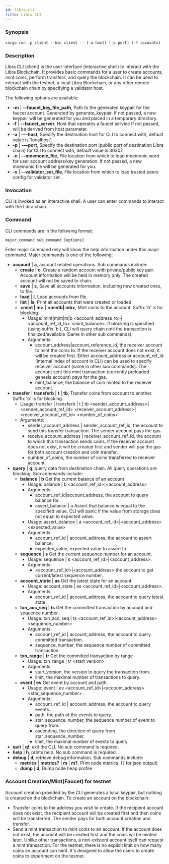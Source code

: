 ```yaml
---
id: libra-cli
title: Libra CLI
---
```


### Synopsis

```rust
cargo run -p client --bin client -- [-a host] [-p port] [-f accounts] [-d debug_port]

```

### Description

Libra CLI (client) is the user interface (interactive shell) to interact with the Libra Blockchain. It provides basic commands for a user to create accounts, mint coins, perform transfers, and query the blockchain. It can be used to interact with the testnet, a local Libra Blockchain, or any other remote blockchain chain by specifying a validator host.

The following options are available:

* **-m** | **--faucet_key_file_path**, Path to the generated keypair for the faucet account.  Generated by generate_keypair. If not passed, a new keypair will be generated for you and placed in a temporary directory.
* **-f** | **--faucet_server**, Host that operates a faucet service If not passed, will be derived from host parameter.
* **-a** | **—-host**, Specify the destination host for CLI to connect with, default value is 'localhost'.
* **-p** | **-—port**, Specify the destination port (public port of destination Libra chain) for CLI to connect with, default value is 30307.
* **-n** | **--mnemonic_file**, File location from which to load mnemonic word for user account address/key generation. If not passed, a new mnemonic file will be generated for you.
* **-s** | **--validator_set_file**, File location from which to load trusted peers config for validator set.

### Invocation

CLI is invoked as an interactive shell. A user can enter commands to interact with the Libra chain.

### Command

CLI commands are in the following format:

```rust
major_command sub_command [options]
```

Enter major command only will show the help information under this major command. Major commands is one of the following:

* **account** | **a**, account related operations. Sub commands include:
    * **create** | **c**,  Create a random account with private/public key pair. Account information will be held in memory only. The created account will not be saved to chain.
    * **save** | **s**, Save all accounts information, including new created ones, to file.
    * **load** | **l**, Load accounts from file.
    * **list** | **la**, Print all accounts that were created or loaded
    * **<mint | m>** | **<mintb| mb>**, Mint coins to the account. Suffix 'b' is for blocking.
        * Usage:  mint|mint|m|b <account_address_to>|<account_ref_id_to> <mint_balance>. If blocking is specified (using suffix 'b'), CLI will query chain until the transaction is finalized/available (Same in other sub commands).
        * Arguments:
            * account_address|account_reference_id, the receiver account to mint the coins to. If the receiver account does not exist, it will be created first. Either account_address or account_ref_id (internal index of account in CLI) can be used to specify receiver account (same in other sub commands). The account sent this mint transaction (currently preloaded genesis account) pays for the gas.
            * mint_balance, the balance of coin minted to the receiver account.
* **transfer** | **transferb** | **t** | **tb**, Transfer coins from account to another. Suffix 'b' is for blocking.
    * Usage: transfer | transferb | t | tb <sender_account_address>|<sender_account_ref_id> <receiver_account_address>|<receiver_account_ref_id> <number_of_coins>
    * Arguments:
        * sender_account_address | sender_account_ref_id, the account to send this transfer transaction. The sender account pays the gas.
        * receive_account_address | receiver_account_ref_id, the account to which this transaction sends coins. If the receiver account does not exist, it will be created first and sender will pay the gas for both account creation and coin transfer.
        * number_of_coins, the number of coins transferred to receiver account.
* **query** | **q**, query data from destination chain. All query operations are blocking. Sub commands include:
    * **balance** | **b**     Get the current balance of an account
        * Usage: balance | b <account_ref_id>|<account_address>
        * Arguments:
            * account_ref_id|account_address, the account to query balance for.
            * assert_balance | a    Assert that balance is equal to the specified value, CLI will panic if the value from storage does not equal to expected value.
        * Usage: assert_balance | a <account_ref_id>|<account_address> <expected_value>
        * Arguments:
            * account_ref_id | account_address, the account to assert balance.
            * expected_value, expected value to assert to.
    * **sequence** | **s**    Get the current sequence number for an account.
        * Usage: sequence | s <account_ref_id>|<account_address>.
        * Arguments:
            * <account_ref_id>|<account_address> the account to get current/latest sequence number.
    * **account_state** | **as**   Get the latest state for an account.
        * Usage: account_state | as <account_ref_id>|<account_address>.
        * Arguments:
            * account_ref_id | account_address, the account to query latest state.
    * **txn_acc_seq** | **ts**     Get the committed transaction by account and sequence number.
        * Usage: txn_acc_seq | ts <account_ref_id>|<account_address> <sequence_number>
        * Arguments:
            * account_ref_id | account_address, the account to query committed transaction.
            * sequence_number, the sequence number of committed transaction.
    * **txn_range** | **tr**    Get the committed transaction by range
        * Usage: txn_range | tr <start_version> <limit>
        * Arguments:
            * start_version, the version to query the transaction from.
            * limit, the maximal number of transactions to query.
    * **event** | **ev**    Get event by account and path.
        * Usage: event | ev <account_ref_id>|<account_address> <path> <star_sequence_number> <ascending> <limit>.
        * Arguments:
            * account_ref_id | account_address, the account to query events.
            * path, the path of the events to query.
            * star_sequence_number, the sequence number of event to query from.
            * ascending, the direction of query from star_sequence_number.
            * limit, the maximal number of events to query.
* **quit** | **q!**, exit the CLI. No sub command is required.
* **help** | **h**, prints help. No sub command is required.
* **debug** | **d**, retrieve debug information. Sub commands include:
    * **metrics** | **metrics?** | **m** | **m?**,  Print node metrics. (? for json output)
    * **dump** | **d**, Dump node heap profile

### Account Creation/Mint(Faucet) for testnet

Account creation provided by the CLI generates a local keypair, but nothing is created on the blockchain. To create an account on the blockchain:

* Transfer coins to the address you wish to create. If the recipient account does not exist, the recipient account will be created first and then coins will be transferred. The sender pays for both account creation and transfer.
* Send a mint transaction to mint coins to an account. If the account does not exist, the account will be created first and the coins wil be minted later. Unlike other transactions, a non-existent account itself can request a mint transaction.  For the testnet, there is no explicit limit on how many coins an account can mint. It's designed to allow the users to create coins to experiment on the testnet.



